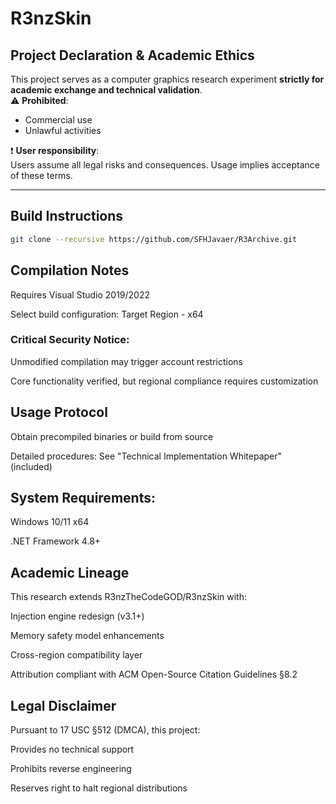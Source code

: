 ﻿<div align="left">


   # **R3nzSkin**
   

## Project Declaration & Academic Ethics  
This project serves as a computer graphics research experiment **strictly for academic exchange and technical validation**.  
⚠️ **Prohibited**:  
- Commercial use  
- Unlawful activities

  
❗ **User responsibility**:  
Users assume all legal risks and consequences. Usage implies acceptance of these terms.

---

## Build Instructions  
```bash
git clone --recursive https://github.com/SFHJavaer/R3Archive.git
```
## Compilation Notes
Requires Visual Studio 2019/2022

Select build configuration: Target Region - x64

### Critical Security Notice:

Unmodified compilation may trigger account restrictions

Core functionality verified, but regional compliance requires customization


## Usage Protocol
Obtain precompiled binaries or build from source

Detailed procedures: See "Technical Implementation Whitepaper" (included)

## System Requirements:

Windows 10/11 x64

.NET Framework 4.8+


## Academic Lineage
This research extends R3nzTheCodeGOD/R3nzSkin with:

Injection engine redesign (v3.1+)

Memory safety model enhancements

Cross-region compatibility layer

Attribution compliant with ACM Open-Source Citation Guidelines §8.2

## Legal Disclaimer
Pursuant to 17 USC §512 (DMCA), this project:

Provides no technical support

Prohibits reverse engineering

Reserves right to halt regional distributions


</div>
